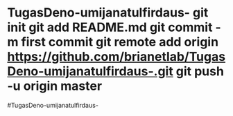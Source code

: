 # TugasDeno-umijanatulfirdaus- git init git add README.md git commit -m first commit git remote add origin https://github.com/brianetlab/TugasDeno-umijanatulfirdaus-.git git push -u origin master
#TugasDeno-umijanatulfirdaus-

